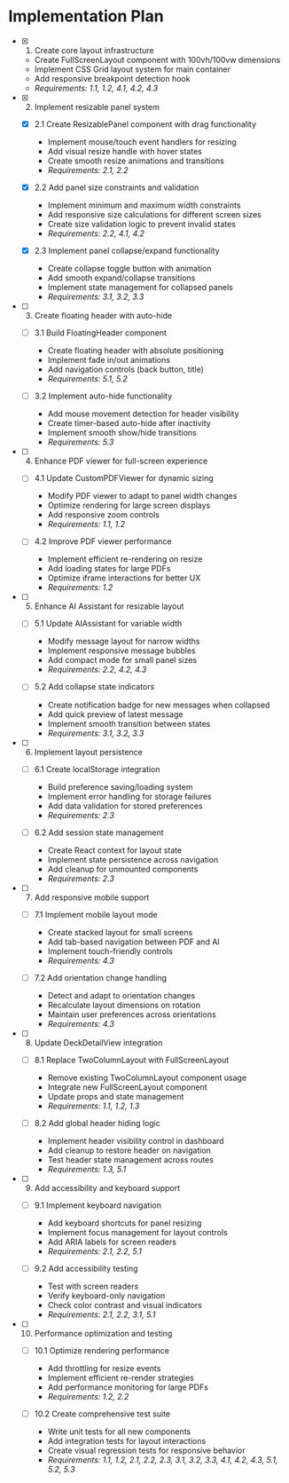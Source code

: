 # Implementation Plan

- [x] 1. Create core layout infrastructure
  - Create FullScreenLayout component with 100vh/100vw dimensions
  - Implement CSS Grid layout system for main container
  - Add responsive breakpoint detection hook
  - _Requirements: 1.1, 1.2, 4.1, 4.2, 4.3_

- [x] 2. Implement resizable panel system
  - [x] 2.1 Create ResizablePanel component with drag functionality
    - Implement mouse/touch event handlers for resizing
    - Add visual resize handle with hover states
    - Create smooth resize animations and transitions
    - _Requirements: 2.1, 2.2_

  - [x] 2.2 Add panel size constraints and validation
    - Implement minimum and maximum width constraints
    - Add responsive size calculations for different screen sizes
    - Create size validation logic to prevent invalid states
    - _Requirements: 2.2, 4.1, 4.2_

  - [x] 2.3 Implement panel collapse/expand functionality
    - Create collapse toggle button with animation
    - Add smooth expand/collapse transitions
    - Implement state management for collapsed panels
    - _Requirements: 3.1, 3.2, 3.3_

- [ ] 3. Create floating header with auto-hide
  - [ ] 3.1 Build FloatingHeader component
    - Create floating header with absolute positioning
    - Implement fade in/out animations
    - Add navigation controls (back button, title)
    - _Requirements: 5.1, 5.2_

  - [ ] 3.2 Implement auto-hide functionality
    - Add mouse movement detection for header visibility
    - Create timer-based auto-hide after inactivity
    - Implement smooth show/hide transitions
    - _Requirements: 5.3_

- [ ] 4. Enhance PDF viewer for full-screen experience
  - [ ] 4.1 Update CustomPDFViewer for dynamic sizing
    - Modify PDF viewer to adapt to panel width changes
    - Optimize rendering for large screen displays
    - Add responsive zoom controls
    - _Requirements: 1.1, 1.2_

  - [ ] 4.2 Improve PDF viewer performance
    - Implement efficient re-rendering on resize
    - Add loading states for large PDFs
    - Optimize iframe interactions for better UX
    - _Requirements: 1.2_

- [ ] 5. Enhance AI Assistant for resizable layout
  - [ ] 5.1 Update AIAssistant for variable width
    - Modify message layout for narrow widths
    - Implement responsive message bubbles
    - Add compact mode for small panel sizes
    - _Requirements: 2.2, 4.2, 4.3_

  - [ ] 5.2 Add collapse state indicators
    - Create notification badge for new messages when collapsed
    - Add quick preview of latest message
    - Implement smooth transition between states
    - _Requirements: 3.1, 3.2, 3.3_

- [ ] 6. Implement layout persistence
  - [ ] 6.1 Create localStorage integration
    - Build preference saving/loading system
    - Implement error handling for storage failures
    - Add data validation for stored preferences
    - _Requirements: 2.3_

  - [ ] 6.2 Add session state management
    - Create React context for layout state
    - Implement state persistence across navigation
    - Add cleanup for unmounted components
    - _Requirements: 2.3_

- [ ] 7. Add responsive mobile support
  - [ ] 7.1 Implement mobile layout mode
    - Create stacked layout for small screens
    - Add tab-based navigation between PDF and AI
    - Implement touch-friendly controls
    - _Requirements: 4.3_

  - [ ] 7.2 Add orientation change handling
    - Detect and adapt to orientation changes
    - Recalculate layout dimensions on rotation
    - Maintain user preferences across orientations
    - _Requirements: 4.3_

- [ ] 8. Update DeckDetailView integration
  - [ ] 8.1 Replace TwoColumnLayout with FullScreenLayout
    - Remove existing TwoColumnLayout component usage
    - Integrate new FullScreenLayout component
    - Update props and state management
    - _Requirements: 1.1, 1.2, 1.3_

  - [ ] 8.2 Add global header hiding logic
    - Implement header visibility control in dashboard
    - Add cleanup to restore header on navigation
    - Test header state management across routes
    - _Requirements: 1.3, 5.1_

- [ ] 9. Add accessibility and keyboard support
  - [ ] 9.1 Implement keyboard navigation
    - Add keyboard shortcuts for panel resizing
    - Implement focus management for layout controls
    - Add ARIA labels for screen readers
    - _Requirements: 2.1, 2.2, 5.1_

  - [ ] 9.2 Add accessibility testing
    - Test with screen readers
    - Verify keyboard-only navigation
    - Check color contrast and visual indicators
    - _Requirements: 2.1, 2.2, 3.1, 5.1_

- [ ] 10. Performance optimization and testing
  - [ ] 10.1 Optimize rendering performance
    - Add throttling for resize events
    - Implement efficient re-render strategies
    - Add performance monitoring for large PDFs
    - _Requirements: 1.2, 2.2_

  - [ ] 10.2 Create comprehensive test suite
    - Write unit tests for all new components
    - Add integration tests for layout interactions
    - Create visual regression tests for responsive behavior
    - _Requirements: 1.1, 1.2, 2.1, 2.2, 2.3, 3.1, 3.2, 3.3, 4.1, 4.2, 4.3, 5.1, 5.2, 5.3_
